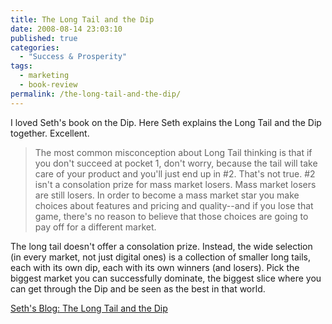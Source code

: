 ```yaml
---
title: The Long Tail and the Dip
date: 2008-08-14 23:03:10
published: true
categories:
  - "Success & Prosperity"
tags:
  - marketing
  - book-review
permalink: /the-long-tail-and-the-dip/
---
```

I loved Seth's book on the Dip. Here Seth explains the Long Tail and the Dip together. Excellent.

>The most common misconception about Long Tail thinking is that if you don't succeed at pocket 1, don't worry, because the tail will take care of your product and you'll just end up in #2. That's not true. #2 isn't a consolation prize for mass market losers. Mass market losers are still losers. In order to become a mass market star you make choices about features and pricing and quality--and if you lose that game, there's no reason to believe that those choices are going to pay off for a different market.

The long tail doesn't offer a consolation prize. Instead, the wide selection (in every market, not just digital ones) is a collection of smaller long tails, each with its own dip, each with its own winners (and losers). Pick the biggest market you can successfully dominate, the biggest slice where you can get through the Dip and be seen as the best in that world.

[Seth's Blog: The Long Tail and the Dip](http://sethgodin.typepad.com/seths_blog/2008/07/the-long-tail-t.html)